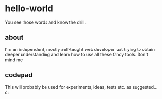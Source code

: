 # hello-world
You see those words and know the drill.

## about
I'm an independent, mostly self-taught web developer just trying to obtain deeper understanding and learn how to use all these fancy tools. Don't mind me.

## codepad 
This will probably be used for experiments, ideas, tests etc. as suggested... c: 
